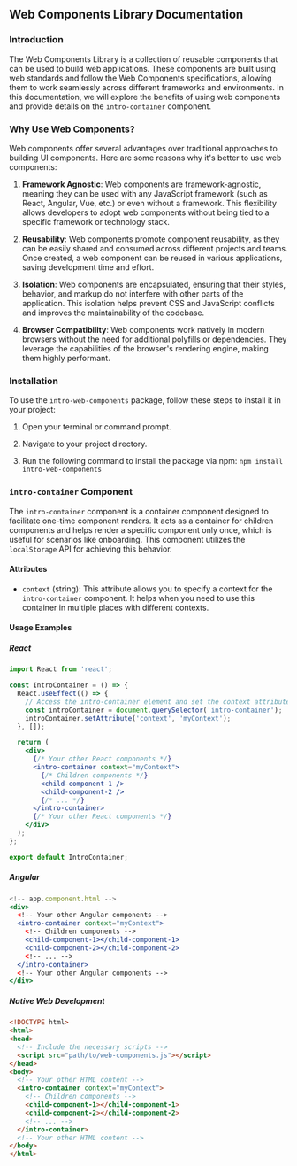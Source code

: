 ## Web Components Library Documentation

### Introduction

The Web Components Library is a collection of reusable components that can be used to build web applications. These components are built using web standards and follow the Web Components specifications, allowing them to work seamlessly across different frameworks and environments. In this documentation, we will explore the benefits of using web components and provide details on the `intro-container` component.

### Why Use Web Components?

Web components offer several advantages over traditional approaches to building UI components. Here are some reasons why it's better to use web components:

1. **Framework Agnostic**: Web components are framework-agnostic, meaning they can be used with any JavaScript framework (such as React, Angular, Vue, etc.) or even without a framework. This flexibility allows developers to adopt web components without being tied to a specific framework or technology stack.

2. **Reusability**: Web components promote component reusability, as they can be easily shared and consumed across different projects and teams. Once created, a web component can be reused in various applications, saving development time and effort.

3. **Isolation**: Web components are encapsulated, ensuring that their styles, behavior, and markup do not interfere with other parts of the application. This isolation helps prevent CSS and JavaScript conflicts and improves the maintainability of the codebase.

4. **Browser Compatibility**: Web components work natively in modern browsers without the need for additional polyfills or dependencies. They leverage the capabilities of the browser's rendering engine, making them highly performant.


### Installation

To use the `intro-web-components` package, follow these steps to install it in your project:

1. Open your terminal or command prompt.

2. Navigate to your project directory.

3. Run the following command to install the package via npm:
`npm install intro-web-components`


### `intro-container` Component

The `intro-container` component is a container component designed to facilitate one-time component renders. It acts as a container for children components and helps render a specific component only once, which is useful for scenarios like onboarding. This component utilizes the `localStorage` API for achieving this behavior.

#### Attributes

- `context` (string): This attribute allows you to specify a context for the `intro-container` component. It helps when you need to use this container in multiple places with different contexts.

#### Usage Examples

##### React

```jsx
import React from 'react';

const IntroContainer = () => {
  React.useEffect(() => {
    // Access the intro-container element and set the context attribute
    const introContainer = document.querySelector('intro-container');
    introContainer.setAttribute('context', 'myContext');
  }, []);

  return (
    <div>
      {/* Your other React components */}
      <intro-container context="myContext">
        {/* Children components */}
        <child-component-1 />
        <child-component-2 />
        {/* ... */}
      </intro-container>
      {/* Your other React components */}
    </div>
  );
};

export default IntroContainer;
```

##### Angular
```jsx
<!-- app.component.html -->
<div>
  <!-- Your other Angular components -->
  <intro-container context="myContext">
    <!-- Children components -->
    <child-component-1></child-component-1>
    <child-component-2></child-component-2>
    <!-- ... -->
  </intro-container>
  <!-- Your other Angular components -->
</div>
```

##### Native Web Development
```html
<!DOCTYPE html>
<html>
<head>
  <!-- Include the necessary scripts -->
  <script src="path/to/web-components.js"></script>
</head>
<body>
  <!-- Your other HTML content -->
  <intro-container context="myContext">
    <!-- Children components -->
    <child-component-1></child-component-1>
    <child-component-2></child-component-2>
    <!-- ... -->
  </intro-container>
  <!-- Your other HTML content -->
</body>
</html>
```

